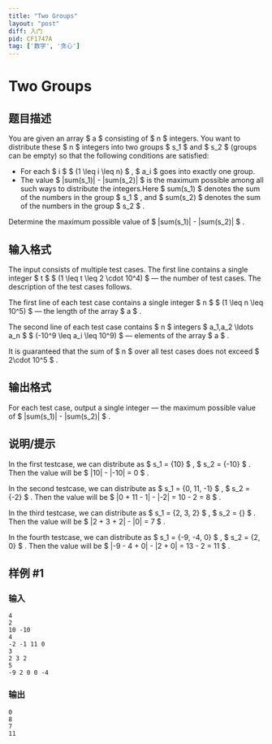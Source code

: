 ```yaml
---
title: "Two Groups"
layout: "post"
diff: 入门
pid: CF1747A
tag: ['数学', '贪心']
---
```


# Two Groups

## 题目描述

You are given an array $ a $ consisting of $ n $ integers. You want to distribute these $ n $ integers into two groups $ s_1 $ and $ s_2 $ (groups can be empty) so that the following conditions are satisfied:

- For each $ i $ $ (1 \leq i \leq n) $ , $ a_i $ goes into exactly one group.
- The value $ |sum(s_1)| - |sum(s_2)| $ is the maximum possible among all such ways to distribute the integers.Here $ sum(s_1) $ denotes the sum of the numbers in the group $ s_1 $ , and $ sum(s_2) $ denotes the sum of the numbers in the group $ s_2 $ .

Determine the maximum possible value of $ |sum(s_1)| - |sum(s_2)| $ .

## 输入格式

The input consists of multiple test cases. The first line contains a single integer $ t $ $ (1 \leq t \leq 2 \cdot 10^4) $ — the number of test cases. The description of the test cases follows.

The first line of each test case contains a single integer $ n $ $ (1 \leq n \leq 10^5) $ — the length of the array $ a $ .

The second line of each test case contains $ n $ integers $ a_1,a_2 \ldots a_n $ $ (-10^9 \leq a_i \leq 10^9) $ — elements of the array $ a $ .

It is guaranteed that the sum of $ n $ over all test cases does not exceed $ 2\cdot 10^5 $ .

## 输出格式

For each test case, output a single integer — the maximum possible value of $ |sum(s_1)| - |sum(s_2)| $ .

## 说明/提示

In the first testcase, we can distribute as $ s_1 = \{10\} $ , $ s_2 = \{-10\} $ . Then the value will be $ |10| - |-10| = 0 $ .

In the second testcase, we can distribute as $ s_1 = \{0, 11, -1\} $ , $ s_2 = \{-2\} $ . Then the value will be $ |0 + 11 - 1| - |-2| = 10 - 2 = 8 $ .

In the third testcase, we can distribute as $ s_1 = \{2, 3, 2\} $ , $ s_2 = \{\} $ . Then the value will be $ |2 + 3 + 2| - |0| = 7 $ .

In the fourth testcase, we can distribute as $ s_1 = \{-9, -4, 0\} $ , $ s_2 = \{2, 0\} $ . Then the value will be $ |-9 - 4 + 0| - |2 + 0| = 13 - 2 = 11 $ .

## 样例 #1

### 输入

```
4
2
10 -10
4
-2 -1 11 0
3
2 3 2
5
-9 2 0 0 -4
```

### 输出

```
0
8
7
11
```

